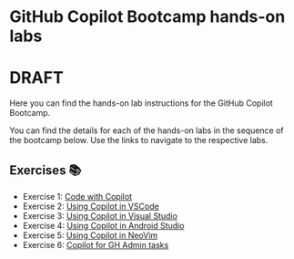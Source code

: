 # GitHub Copilot Bootcamp hands-on labs

# DRAFT

Here you can find the hands-on lab instructions for the GitHub Copilot Bootcamp.

You can find the details for each of the hands-on labs in the sequence of the bootcamp below. Use the links to navigate to the respective labs.

## Exercises 📚

- Exercise 1: [Code with Copilot](/labs/1-copilot.md)
- Exercise 2: [Using Copilot in VSCode](/labs/2-VsCode.md)
- Exercise 3: [Using Copilot in Visual Studio](/labs/3-Visual_studio.md)
- Exercise 4: [Using Copilot in Android Studio](/labs/4-Android_Studio.md)
- Exercise 5: [Using Copilot in NeoVim](/labs/5-neovim.md)
- Exercise 6: [Copilot for GH Admin tasks](/labs/copilotlab.md)
